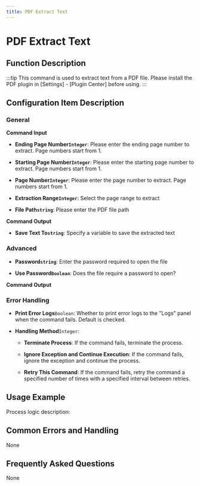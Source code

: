```yaml
---
title: PDF Extract Text
---
```


# PDF Extract Text

## Function Description

:::tip 
This command is used to extract text from a PDF file. Please install the PDF plugin in [Settings] - [Plugin Center] before using.
:::

## Configuration Item Description

### General

**Command Input**

- **Ending Page Number`Integer`**: Please enter the ending page number to extract. Page numbers start from 1.

- **Starting Page Number`Integer`**: Please enter the starting page number to extract. Page numbers start from 1.

- **Page Number`Integer`**: Please enter the page number to extract. Page numbers start from 1.

- **Extraction Range`Integer`**: Select the page range to extract

- **File Path`string`**: Please enter the PDF file path


**Command Output**

- **Save Text To`string`**: Specify a variable to save the extracted text

### Advanced

- **Password`string`**: Enter the password required to open the file

- **Use Password`Boolean`**: Does the file require a password to open?


**Command Output**

### Error Handling

- **Print Error Logs**`Boolean`: Whether to print error logs to the "Logs" panel when the command fails. Default is checked. 

- **Handling Method**`Integer`:

    - **Terminate Process**: If the command fails, terminate the process.

    - **Ignore Exception and Continue Execution**: If the command fails, ignore the exception and continue the process.

    - **Retry This Command**: If the command fails, retry the command a specified number of times with a specified interval between retries.

## Usage Example

Process logic description:

## Common Errors and Handling

None

## Frequently Asked Questions

None

